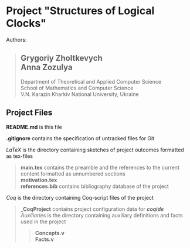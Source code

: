 <script
  src="https://cdn.mathjax.org/mathjax/latest/MathJax.js?config=TeX-AMS-MML_HTMLorMML"
  type="text/javascript">
</script>

# Project "Structures of Logical Clocks"

Authors:
> Grygoriy Zholtkevych </br>
> Anna Zozulya </br>
> ---
> Department of Theoretical and Applied Computer Science </br>
> School of Mathematics and Computer Science </br>
> V.N. Karazin Kharkiv National University, Ukraine

## Project Files

**README.md**  is this file

**.gitignore** contains the specification of untracked files for Git

*LaTeX* is the directory containing sketches of project outcomes formatted as tex-files </br>
> **main.tex** contains the preamble and the references to the current content formatted as unnumbered sections </br>
> **motivation.tex** </br>
> **references.bib** contains bibliography database of the project

*Coq* is the directory containing Coq-script files of the project </br>
> **_CoqProject** contains project configuration data for ***coqide*** </br>
> *Auxiliaries* is the directory containing auxiliary definitions and facts used in the project
> > **Concepts.v** </br>
> > **Facts.v**
